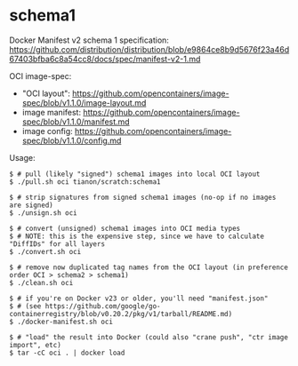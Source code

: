 # schema1

Docker Manifest v2 schema 1 specification: https://github.com/distribution/distribution/blob/e9864ce8b9d5676f23a46d67403bfba6c8a54cc8/docs/spec/manifest-v2-1.md

OCI image-spec:
- "OCI layout": https://github.com/opencontainers/image-spec/blob/v1.1.0/image-layout.md
- image manifest: https://github.com/opencontainers/image-spec/blob/v1.1.0/manifest.md
- image config: https://github.com/opencontainers/image-spec/blob/v1.1.0/config.md

Usage:

```console
$ # pull (likely "signed") schema1 images into local OCI layout
$ ./pull.sh oci tianon/scratch:schema1

$ # strip signatures from signed schema1 images (no-op if no images are signed)
$ ./unsign.sh oci

$ # convert (unsigned) schema1 images into OCI media types
$ # NOTE: this is the expensive step, since we have to calculate "DiffIDs" for all layers
$ ./convert.sh oci

$ # remove now duplicated tag names from the OCI layout (in preference order OCI > schema2 > schema1)
$ ./clean.sh oci

$ # if you're on Docker v23 or older, you'll need "manifest.json"
$ # (see https://github.com/google/go-containerregistry/blob/v0.20.2/pkg/v1/tarball/README.md)
$ ./docker-manifest.sh oci

$ # "load" the result into Docker (could also "crane push", "ctr image import", etc)
$ tar -cC oci . | docker load
```
